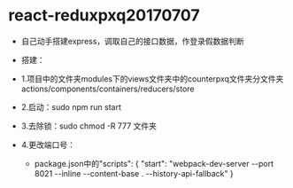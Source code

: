 # react-reduxpxq20170707
* 自己动手搭建express，调取自己的接口数据，作登录假数据判断

* 搭建：
* 1.项目中的文件夹modules下的views文件夹中的counterpxq文件夹分文件夹actions/components/containers/reducers/store
* 2.启动：sudo npm run start
* 3.去除锁：sudo chmod -R 777 文件夹
* 4.更改端口号：
	* package.json中的"scripts": {
    "start": "webpack-dev-server --port 8021 --inline --content-base . --history-api-fallback"
  }



